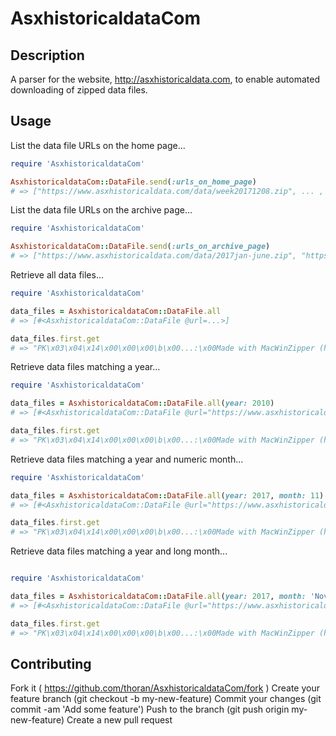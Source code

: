 # AsxhistoricaldataCom

## Description

A parser for the website, http://asxhistoricaldata.com, to enable automated downloading of zipped data files.

## Usage

List the data file URLs on the home page...

```ruby
require 'AsxhistoricaldataCom'

AsxhistoricaldataCom::DataFile.send(:urls_on_home_page)
# => ["https://www.asxhistoricaldata.com/data/week20171208.zip", ... , "https://www.asxhistoricaldata.com/data/week20170707.zip"]
```

List the data file URLs on the archive page...

```ruby
require 'AsxhistoricaldataCom'

AsxhistoricaldataCom::DataFile.send(:urls_on_archive_page)
# => ["https://www.asxhistoricaldata.com/data/2017jan-june.zip", "https://www.asxhistoricaldata.com/data/1997-2006.zip", "https://www.asxhistoricaldata.com/data/2007-2012.zip", "https://www.asxhistoricaldata.com/data/2013-2016.zip"]
```

Retrieve all data files...

```ruby
require 'AsxhistoricaldataCom'

data_files = AsxhistoricaldataCom::DataFile.all
# => [#<AsxhistoricaldataCom::DataFile @url=...>]

data_files.first.get
# => "PK\x03\x04\x14\x00\x00\x00\b\x00...:\x00Made with MacWinZipper (http://tidajapan.com/macwinzipper)"
```

Retrieve data files matching a year...

```ruby
require 'AsxhistoricaldataCom'

data_files = AsxhistoricaldataCom::DataFile.all(year: 2010)
# => [#<AsxhistoricaldataCom::DataFile @url="https://www.asxhistoricaldata.com/data/2007-2012.zip">]

data_files.first.get
# => "PK\x03\x04\x14\x00\x00\x00\b\x00...:\x00Made with MacWinZipper (http://tidajapan.com/macwinzipper)"
```

Retrieve data files matching a year and numeric month...

```ruby
require 'AsxhistoricaldataCom'

data_files = AsxhistoricaldataCom::DataFile.all(year: 2017, month: 11)
# => [#<AsxhistoricaldataCom::DataFile @url="https://www.asxhistoricaldata.com/data/week201711**.zip">, ..., #<AsxhistoricaldataCom::DataFile @url="https://www.asxhistoricaldata.com/data/week201711**.zip">]

data_files.first.get
# => "PK\x03\x04\x14\x00\x00\x00\b\x00...:\x00Made with MacWinZipper (http://tidajapan.com/macwinzipper)"
```

Retrieve data files matching a year and long month...

```ruby

require 'AsxhistoricaldataCom'

data_files = AsxhistoricaldataCom::DataFile.all(year: 2017, month: 'November')
# => [#<AsxhistoricaldataCom::DataFile @url="https://www.asxhistoricaldata.com/data/week201711**.zip">, ..., #<AsxhistoricaldataCom::DataFile @url="https://www.asxhistoricaldata.com/data/week201711**.zip">]

data_files.first.get
# => "PK\x03\x04\x14\x00\x00\x00\b\x00...:\x00Made with MacWinZipper (http://tidajapan.com/macwinzipper)"
```

## Contributing

Fork it ( https://github.com/thoran/AsxhistoricaldataCom/fork )
Create your feature branch (git checkout -b my-new-feature)
Commit your changes (git commit -am 'Add some feature')
Push to the branch (git push origin my-new-feature)
Create a new pull request